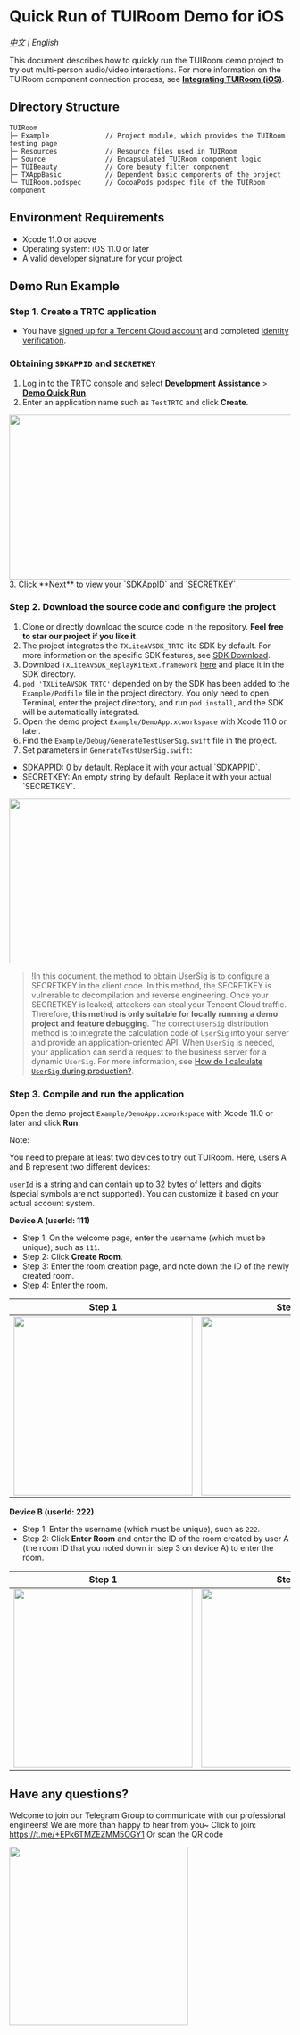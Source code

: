 # Quick Run of TUIRoom Demo for iOS
_[中文](README.md) | English_

This document describes how to quickly run the TUIRoom demo project to try out multi-person audio/video interactions. For more information on the TUIRoom component connection process, see **[Integrating TUIRoom (iOS)](https://cloud.tencent.com/document/product/647/45681)**.


## Directory Structure

```
TUIRoom
├─ Example              // Project module, which provides the TUIRoom testing page
├─ Resources            // Resource files used in TUIRoom
├─ Source               // Encapsulated TUIRoom component logic
├─ TUIBeauty            // Core beauty filter component
├─ TXAppBasic           // Dependent basic components of the project
└─ TUIRoom.podspec      // CocoaPods podspec file of the TUIRoom component

```

## Environment Requirements
- Xcode 11.0 or above
- Operating system: iOS 11.0 or later
- A valid developer signature for your project
  
## Demo Run Example

### Step 1. Create a TRTC application
- You have [signed up for a Tencent Cloud account](https://intl.cloud.tencent.com/document/product/378/17985) and completed [identity verification](https://intl.cloud.tencent.com/document/product/378/3629).
  
### Obtaining `SDKAPPID` and `SECRETKEY`
1. Log in to the TRTC console and select **Development Assistance** > **[Demo Quick Run](https://console.cloud.tencent.com/trtc/quickstart)**.
2. Enter an application name such as `TestTRTC` and click **Create**.
<img src="https://main.qcloudimg.com/raw/169391f6711857dca6ed8cfce7b391bd.png" width="650" height="295"/>
3. Click **Next** to view your `SDKAppID` and `SECRETKEY`.

### Step 2. Download the source code and configure the project

1. Clone or directly download the source code in the repository. **Feel free to star our project if you like it.**
2. The project integrates the `TXLiteAVSDK_TRTC` lite SDK by default. For more information on the specific SDK features, see [SDK Download](https://cloud.tencent.com/document/product/647/32689).
3. Download `TXLiteAVSDK_ReplayKitExt.framework` [here](https://cloud.tencent.com/document/product/647/32689) and place it in the SDK directory.
4. `pod 'TXLiteAVSDK_TRTC'` depended on by the SDK has been added to the `Example/Podfile` file in the project directory. You only need to open Terminal, enter the project directory, and run `pod install`, and the SDK will be automatically integrated.
5. Open the demo project `Example/DemoApp.xcworkspace` with Xcode 11.0 or later.
6. Find the `Example/Debug/GenerateTestUserSig.swift` file in the project.
7. Set parameters in `GenerateTestUserSig.swift`:

<ul>
<li>SDKAPPID: 0 by default. Replace it with your actual `SDKAPPID`.</li>
<li>SECRETKEY: An empty string by default. Replace it with your actual `SECRETKEY`.</li>
</ul>
<img src="https://liteav.sdk.qcloud.com/doc/res/trtc/picture/zh-cn/sdkappid_secretkey_ios.png" width="650" height="295"/>

>!In this document, the method to obtain UserSig is to configure a SECRETKEY in the client code. In this method, the SECRETKEY is vulnerable to decompilation and reverse engineering. Once your SECRETKEY is leaked, attackers can steal your Tencent Cloud traffic. Therefore, **this method is only suitable for locally running a demo project and feature debugging**.
>The correct `UserSig` distribution method is to integrate the calculation code of `UserSig` into your server and provide an application-oriented API. When `UserSig` is needed, your application can send a request to the business server for a dynamic `UserSig`. For more information, see [How do I calculate `UserSig` during production?](https://intl.cloud.tencent.com/document/product/647/35166).

### Step 3. Compile and run the application

Open the demo project `Example/DemoApp.xcworkspace` with Xcode 11.0 or later and click **Run**.

Note:

You need to prepare at least two devices to try out TUIRoom. Here, users A and B represent two different devices:

`userId` is a string and can contain up to 32 bytes of letters and digits (special symbols are not supported). You can customize it based on your actual account system.

**Device A (userId: 111)**

- Step 1: On the welcome page, enter the username (which must be unique), such as `111`.
- Step 2: Click **Create Room**.
- Step 3: Enter the room creation page, and note down the ID of the newly created room.
- Step 4: Enter the room.

| Step 1 | Step 2 | Step 3 | Step 4 |
|---------|---------|---------|---------|
| <img src="https://liteav.sdk.qcloud.com/doc/res/trtc/picture/zh-cn/user_a.png" width="320"/> | <img src="https://qcloudimg.tencent-cloud.cn/raw/85ab7ea0a66aba5b9ddf23594bf04ea0.png" width="320"/> | <img src="https://qcloudimg.tencent-cloud.cn/raw/b36383baff761bdaf26da5f191902800.png" width="320"/> | <img src="https://qcloudimg.tencent-cloud.cn/raw/5f8b51e76d044c03af9e579a66fcaa1a.png" width="320"/> |

**Device B (userId: 222)**

- Step 1: Enter the username (which must be unique), such as `222`.
- Step 2: Click **Enter Room** and enter the ID of the room created by user A (the room ID that you noted down in step 3 on device A) to enter the room.

| Step 1 | Step 2 |
|---------|---------|
|<img src="https://qcloudimg.tencent-cloud.cn/raw/0349a16cf0f442016d1262d602327a67.png" width="320"/>|<img src="https://qcloudimg.tencent-cloud.cn/raw/a5f86a91670b56ed39bb40d6d4ea0d24.png" width="320"/>|

## Have any questions?
Welcome to join our Telegram Group to communicate with our professional engineers! We are more than happy to hear from you~
Click to join: https://t.me/+EPk6TMZEZMM5OGY1
Or scan the QR code

<img src="https://qcloudimg.tencent-cloud.cn/raw/9c67ed5746575e256b81ce5a60216c5a.jpg" width="320"/>

    
